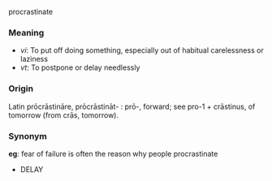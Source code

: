 procrastinate
### Meaning
+ _vi_: To put off doing something, especially out of habitual carelessness or laziness
+ _vt_: To postpone or delay needlessly

### Origin

Latin prōcrāstināre, prōcrāstināt- : prō-, forward; see pro-1 + crāstinus, of tomorrow (from crās, tomorrow).

### Synonym

__eg__: fear of failure is often the reason why people procrastinate

+ DELAY


